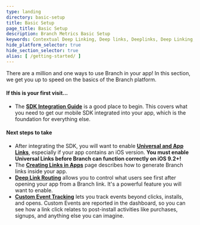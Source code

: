 ```yaml
---
type: landing
directory: basic-setup
title: Basic Setup
page_title: Basic Setup
description: Branch Metrics Basic Setup
keywords: Contextual Deep Linking, Deep links, Deeplinks, Deep Linking, Deeplinking, Deferred Deep Linking, Deferred Deeplinking, Google App Indexing, Google App Invites, Apple Universal Links, Android App Links, Apple Spotlight Search, Facebook App Links, AppLinks, Deepviews, Deep views, Dashboard, iOS9
hide_platform_selector: true
hide_section_selector: true
alias: [ /getting-started/ ]
---
```


There are a million and one ways to use Branch in your app! In this section, we get you up to speed on the basics of the Branch platform.

#### If this is your first visit...
- The **[SDK Integration Guide](/getting-started/sdk-integration-guide/guide/ios/)** is a good place to begin. This covers what you need to get our mobile SDK integrated into your app, which is the foundation for everything else.

#### Next steps to take
- After integrating the SDK, you will want to enable **[Universal and App Links](/getting-started/universal-app-links/overview/)**, especially if your app contains an iOS version. **You must enable Universal Links before Branch can function correctly on iOS 9.2+!**
- The **[Creating Links in Apps](/getting-started/creating-links/overview/)** page describes how to generate Branch links inside your app.
- **[Deep Link Routing](/getting-started/deep-link-routing/overview/)** allows you to control what users see first after opening your app from a Branch link. It's a powerful feature you will want to enable.
- **[Custom Event Tracking](/cross-channel-analytics/user-value-attribution/guide/ios/#custom-event-tracking)** lets you track events beyond clicks, installs, and opens. Custom Events are reported in the dashboard, so you can see how a link click relates to post-install activities like purchases, signups, and anything else you can imagine.